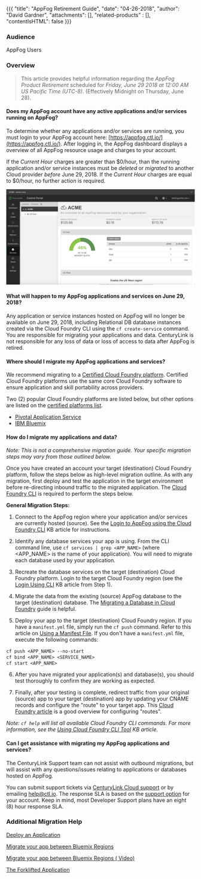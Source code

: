 {{{
  "title": "AppFog Retirement Guide",
  "date": "04-26-2018",
  "author": "David Gardner",
  "attachments": [],
  "related-products" : [],
  "contentIsHTML": false
}}}

### Audience

AppFog Users

### Overview

> This article provides helpful information regarding the *AppFog Product Retirement* scheduled for *Friday, June 29  2018 at 12:00 AM US Pacific Time (UTC-8)*. (Effectively Midnight on Thursday, June 28).

#### Does my AppFog account have any active applications and/or services running on AppFog?  

To determine whether any applications and/or services are running, you must login to your AppFog account here: [https://appfog.ctl.io/](https://appfog.ctl.io/). After logging in, the AppFog dashboard displays a overview of all AppFog resource usage and charges to your account.

If the *Current Hour* charges are greater than $0/hour, than the running application and/or service instances must be _deleted_ or _migrated_ to another Cloud provider *before* June 29, 2018. If the *Current Hour* charges are equal to $0/hour, no further action is required.

![AppFog Dashboard](../images/appfog-dashboard.png)

#### What will happen to my AppFog applications and services on June 29, 2018?

Any application or service instances hosted on AppFog will no longer be available on June 29, 2018, including Relational DB database instances created via the Cloud Foundry CLI using the `cf create-service` command. You are responsible for migrating your applications and data. CenturyLink is not responsible for any loss of data or loss of access to data after AppFog is retired.

#### Where should I migrate my AppFog applications and services?

We recommend migrating to a [Certified Cloud Foundry platform](https://www.cloudfoundry.org/certified-platforms/). Certified Cloud Foundry platforms use the same core Cloud Foundry software to ensure application and skill portability across providers.

Two (2) popular Cloud Foundry platforms are listed below, but other options are listed on the [certified platforms list](https://www.cloudfoundry.org/certified-platforms/).

* [Pivotal Application Service](https://run.pivotal.io/)
* [IBM Bluemix](https://console.bluemix.net/registration/)

#### How do I migrate my applications and data?

_Note: This is not a comprehensive migration guide. Your specific migration steps may vary from those outlined below._

Once you have created an account your target (destination) Cloud Foundry platform, follow the steps below as high-level migration outline. As with any migration, first deploy and test the application in the target environment before re-directing inbound traffic to the migrated application. The [Cloud Foundry CLI](https://docs.cloudfoundry.org/cf-cli/install-go-cli.html) is required to perform the steps below.

**General Migration Steps:**

1) Connect to the AppFog region where your application and/or services are currently hosted (source). See the [Login to AppFog using the Cloud Foundry CLI](https://www.ctl.io/knowledge-base/appfog/login-using-cf-cli/) KB article for instructions.

2) Identify any database services your app is using. From the CLI command line, use `cf services | grep <APP_NAME>` (where <APP_NAME> is the name of your application). You will need to migrate each database used by your application.

3) Recreate the database services on the target (destination) Cloud Foundry platform. Login to the target Cloud Foundry region (see the [Login Using CLI](https://www.ctl.io/knowledge-base/appfog/login-using-cf-cli/) KB article from Step 1).

4) Migrate the data from the existing (source) AppFog database to the target (destination) database. The [Migrating a Database in Cloud Foundry](https://docs.cloudfoundry.org/devguide/services/migrate-db.html) guide is helpful.

5) Deploy your app to the target (destination) Cloud Foundry region. If you have a `manifest.yml` file, simply run the `cf push` command. Refer to this article on [Using a Manifest File](http://docs.cloudfoundry.org/devguide/deploy-apps/manifest.html). If you don't have a `manifest.yml` file, execute the following commands:

  ```
  cf push <APP_NAME> --no-start
  cf bind <APP_NAME> <SERVICE_NAME>
  cf start <APP_NAME>
  ```

6) After you have migrated your application(s) and database(s), you should test thoroughly to confirm they are working as expected.

7) Finally, after your testing is complete, redirect traffic from your original (source) app to your target (destination) app by updating your CNAME records and configure the "route" to your target app. This [Cloud Foundry article](https://docs.cloudfoundry.org/devguide/deploy-apps/routes-domains.html) is a good overview for configuring "routes".

_Note: `cf help` will list all available Cloud Foundry CLI commands. For more information, see the [Using Cloud Foundry CLI Tool](https://www.ctl.io/knowledge-base/appfog/using-cloud-foundry-cli-tool/) KB article._

#### Can I get assistance with migrating my AppFog applications and services?

The CenturyLink Support team can not assist with outbound migrations, but will assist with any questions/issues relating to applications or databases hosted on AppFog.

You can submit support tickets via [CenturyLink Cloud support](https://support.ctl.io/) or by emailing [help@ctl.io](mailto:help@ctl.io). The response SLA is based on the [support option](https://www.ctl.io/support/) for your account. Keep in mind, most Developer Support plans have an eight (8) hour response SLA.

### Additional Migration Help

[Deploy an Application](https://docs.cloudfoundry.org/devguide/deploy-apps/deploy-app.html)

[Migrate your app between Bluemix Regions](https://www.ibm.com/blogs/bluemix/2015/12/migrate-your-app-between-bluemix-regions/)

[Migrate your app between Bluemix Regions ( Video)](https://www.ibm.com/blogs/bluemix/2016/01/migrate-your-app-between-bluemix-regions-video/)

[The Forklifted Application](https://content.pivotal.io/blog/the-forklifted-application)
